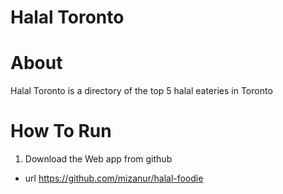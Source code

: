 # Halal Toronto

# About

Halal Toronto is a directory of the top 5 halal eateries in Toronto

# How To Run

1. Download the Web app from github

  * url https://github.com/mizanur/halal-foodie
